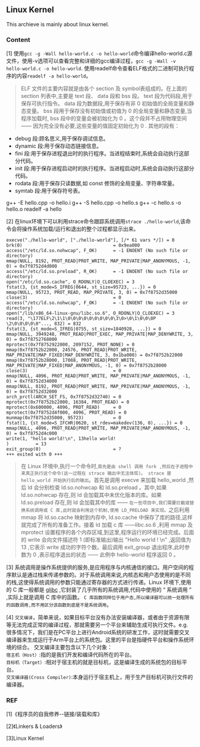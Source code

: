 ## Linux Kernel
This archieve is mainly about linux kernel.

### Content

[1] 使用`gcc -g -Wall hello-world.c -o hello-world`命令编译hello-world.c源文件，使用-v选项可以查看完整和详细的gcc编译过程，`gcc -g -Wall -v hello-world.c -o hello-world`.
使用readelf命令查看ELF格式的二进制可执行程序的内容`readelf -a hello-world`。
> ELF 文件的主要内容就是由各个 section 及 symbol表组成的。在上面的 section 列表中,主要是 text 段、 data 段和 bss 段。 text 段为代码段,用于保存可执行指令。 data 段为数据段,用于保存有非 0 初始值的全局变量和静态变量。 bss 段用于保存没有初始值或初值为 0 的全局变量和静态变量,当程序加载时, bss 段中的变量会被初始化为 0 。这个段并不占用物理空间 —— 因为完全没有必要,这些变量的值固定初始化为 0 .
其他的段有：
- debug 段:顾名思义,用于保存调试信息。
- dynamic 段:用于保存动态链接信息。
- fini 段:用于保存进程退出时的执行程序。当进程结束时,系统会自动执行这部分代码。
- init 段:用于保存进程启动时的执行程序。当进程启动时,系统会自动执行这部分代码。
- rodata 段:用于保存只读数据,如 const 修饰的全局变量、字符串常量。
- symtab 段:用于保存符号表。

g++ -E hello.cpp -o hello.i
g++ -S hello.cpp -o hello.s
g++ -c hello.s -o hello.o
readelf -a hello

[2] 在linux环境下可以利用strace命令跟踪系统调用`strace ./hello-world`,该命令会将操作系统加载/运行和退出的整个过程都显示出来。
```
execve("./hello-world", ["./hello-world"], [/* 61 vars */]) = 0
brk(0)                                  = 0x9ea000
access("/etc/ld.so.nohwcap", F_OK)      = -1 ENOENT (No such file or directory)
mmap(NULL, 8192, PROT_READ|PROT_WRITE, MAP_PRIVATE|MAP_ANONYMOUS, -1, 0) = 0x7f8752d4d000
access("/etc/ld.so.preload", R_OK)      = -1 ENOENT (No such file or directory)
open("/etc/ld.so.cache", O_RDONLY|O_CLOEXEC) = 3
fstat(3, {st_mode=S_IFREG|0644, st_size=95723, ...}) = 0
mmap(NULL, 95723, PROT_READ, MAP_PRIVATE, 3, 0) = 0x7f8752d35000
close(3)                                = 0
access("/etc/ld.so.nohwcap", F_OK)      = -1 ENOENT (No such file or directory)
open("/lib/x86_64-linux-gnu/libc.so.6", O_RDONLY|O_CLOEXEC) = 3
read(3, "\177ELF\2\1\1\0\0\0\0\0\0\0\0\0\3\0>\0\1\0\0\0P \2\0\0\0\0\0"..., 832) = 832
fstat(3, {st_mode=S_IFREG|0755, st_size=1840928, ...}) = 0
mmap(NULL, 3949248, PROT_READ|PROT_EXEC, MAP_PRIVATE|MAP_DENYWRITE, 3, 0) = 0x7f8752768000
mprotect(0x7f8752922000, 2097152, PROT_NONE) = 0
mmap(0x7f8752b22000, 24576, PROT_READ|PROT_WRITE, MAP_PRIVATE|MAP_FIXED|MAP_DENYWRITE, 3, 0x1ba000) = 0x7f8752b22000
mmap(0x7f8752b28000, 17088, PROT_READ|PROT_WRITE, MAP_PRIVATE|MAP_FIXED|MAP_ANONYMOUS, -1, 0) = 0x7f8752b28000
close(3)                                = 0
mmap(NULL, 4096, PROT_READ|PROT_WRITE, MAP_PRIVATE|MAP_ANONYMOUS, -1, 0) = 0x7f8752d34000
mmap(NULL, 8192, PROT_READ|PROT_WRITE, MAP_PRIVATE|MAP_ANONYMOUS, -1, 0) = 0x7f8752d32000
arch_prctl(ARCH_SET_FS, 0x7f8752d32740) = 0
mprotect(0x7f8752b22000, 16384, PROT_READ) = 0
mprotect(0x600000, 4096, PROT_READ)     = 0
mprotect(0x7f8752d4f000, 4096, PROT_READ) = 0
munmap(0x7f8752d35000, 95723)           = 0
fstat(1, {st_mode=S_IFCHR|0620, st_rdev=makedev(136, 0), ...}) = 0
mmap(NULL, 4096, PROT_READ|PROT_WRITE, MAP_PRIVATE|MAP_ANONYMOUS, -1, 0) = 0x7f8752d4c000
write(1, "hello world!\n", 13hello world!
)          = 13
exit_group(0)                           = ?
+++ exited with 0 +++

```
> 在 Linux 环境中,执行一个命令时,`首先是由 shell 调用 fork ,然后在子进程中来真正执行这个命令(这一过程在 strace 输出中无法体现)。 strace 是 hello_world 开始执行后的输出`。首先是调用 execve 来加载 hello_world ,然后 ld 会分别检查 ld.so.nohwcap 和 ld.so.preload 。其中,如果ld.so.nohwcap 存在,则 ld 会加载其中未优化版本的库。如果 ld.so.preload 存在,则 ld 会加载其中的库 —— `在一些项目中,我们需要拦截或替换系统调用或 C 库,此时就会利用这个机制,使用 LD_PRELOAD 来实现。`之后利用 mmap 将 ld.so.cache 映射到内存中, ld.so.cache 中保存了库的路径,这样就完成了所有的准备工作。接着 ld 加载 c 库 ——libc.so.6 ,利用 mmap 及 mprotect 设置程序的各个内存区域,到这里,程序运行的环境已经完成。后面的 write 会向文件描述符 1 (即标准输出)输出 "Hello world ! \n" ,返回值为 13 ,它表示 write 成功的字符个数。最后调用 exit_group 退出程序,此时参数为 0 ,表示程序退出的状态 —— 此例中 hello-world 程序返回 0 。

[3] 系统调用是操作系统提供的服务,是应用程序与内核通信的接口。用户空间的程序默认是通过栈来传递参数的。对于系统调用来说,内核态和用户态使用的是不同
的栈,这使得系统调用的参数只能通过寄存器的方式进行传递。Linux 环境下,使用的 C 库一般都是 [glibc](https://ftp.gnu.org/gnu/glibc/) ,它封装了几乎所有的系统调用,代码中使用的 “ 系统调用 ” ,实际上就是调用 C 库中的函数。 `C 库函数同样位于用户态,所以编译器可以统一处理所有的函数调用,而不用区分该函数到底是不是系统调用`。

[4] `交叉编译`，简单来说，如果目标平台没有办法安装编译器，或者由于资源有限等无法完成正常的编译过程，那就需要另一个平台来辅助生成可执行文件。e.g. 很多情况下，我们是在PC平台上进行Android系统的研发工作，这时就需要交叉编译器来生成运行于Arm平台上的系统包。这里的平台是指硬件平台和操作系统环境的综合。
交叉编译主要包含以下几个对象：<br>
`宿主机（Host）`:指的是我们开发和编译代码所在的平台。 <br>
`目标机（Target）`:相对于宿主机的就是目标机，这是编译生成的系统包的目标平台。 <br>
`交叉编译器(Cross Compiler)`:本身运行于宿主机上，用于生产目标机可执行文件的编译器。<br>


### REF

[1]《程序员的自我修养--链接/装载和库》

[2]《Linkers & Loaders》

[3]Linux Kernel
